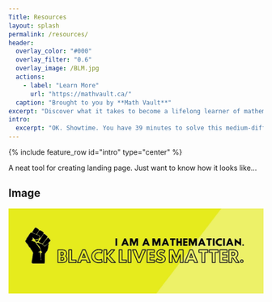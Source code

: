 ```yaml
---
Title: Resources
layout: splash
permalink: /resources/
header:
  overlay_color: "#000"
  overlay_filter: "0.6"
  overlay_image: /BLM.jpg
  actions:
    - label: "Learn More"
      url: "https://mathvault.ca/"
  caption: "Brought to you by **Math Vault**"
excerpt: "Discover what it takes to become a lifelong learner of mathematics — all of the while having fun doing so." 
intro:
  excerpt: "OK. Showtime. You have 39 minutes to solve this medium-difficulty problem."
---
```


{% include feature_row id="intro" type="center" %}

A neat tool for creating landing page. Just want to know how it looks like...

## Image

![BLM](/BLM.jpg)
